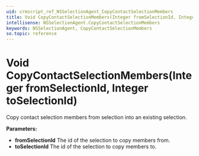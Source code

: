 ```yaml
---
uid: crmscript_ref_NSSelectionAgent_CopyContactSelectionMembers
title: Void CopyContactSelectionMembers(Integer fromSelectionId, Integer toSelectionId)
intellisense: NSSelectionAgent.CopyContactSelectionMembers
keywords: NSSelectionAgent, CopyContactSelectionMembers
so.topic: reference
---
```


# Void CopyContactSelectionMembers(Integer fromSelectionId, Integer toSelectionId)

Copy contact selection members from selection into an existing selection.

**Parameters:**
 - **fromSelectionId** The id of the selection to copy members from.
 - **toSelectionId** The id of the selection to copy members to.
